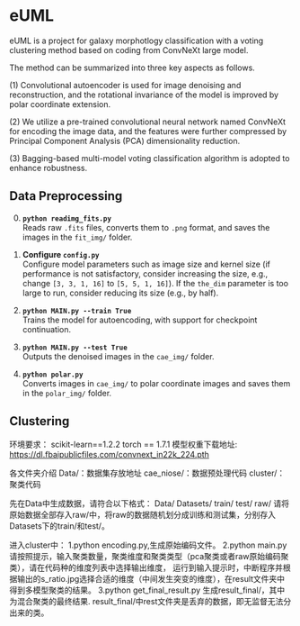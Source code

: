 # eUML
eUML is a project for galaxy morphotlogy classification with a voting clustering method based on coding from ConvNeXt large model.   

The method can be summarized into three key aspects as follows.  

(1) Convolutional autoencoder is used for image denoising and reconstruction, and the rotational invariance of the model is improved by polar coordinate extension.   

(2) We utilize a pre-trained convolutional neural network named ConvNeXt for encoding the image data, and the features were further compressed by Principal Component Analysis (PCA) dimensionality reduction.   
    
(3) Bagging-based multi-model voting classification algorithm is adopted to enhance robustness. 

## Data Preprocessing

0. **`python readimg_fits.py`**  
   Reads raw `.fits` files, converts them to `.png` format, and saves the images in the `fit_img/` folder.

1. **Configure `config.py`**  
   Configure model parameters such as image size and kernel size (if performance is not satisfactory, consider increasing the size, e.g., change `[3, 3, 1, 16]` to `[5, 5, 1, 16]`). If the `the_dim` parameter is too large to run, consider reducing its size (e.g., by half).

2. **`python MAIN.py --train True`**  
   Trains the model for autoencoding, with support for checkpoint continuation.

3. **`python MAIN.py --test True`**  
   Outputs the denoised images in the `cae_img/` folder.

4. **`python polar.py`**  
   Converts images in `cae_img/` to polar coordinate images and saves them in the `polar_img/` folder.

## Clustering
环境要求：
scikit-learn==1.2.2
torch == 1.7.1
模型权重下载地址: https://dl.fbaipublicfiles.com/convnext_in22k_224.pth

各文件夹介绍
Data/：数据集存放地址
cae_niose/：数据预处理代码
cluster/：聚类代码

先在Data中生成数据，请符合以下格式：
Data/
	Datasets/
		train/
		test/
	raw/
请将原始数据全部存入raw/中，将raw的数据随机划分成训练和测试集，分别存入Datasets下的train/和test/。


进入cluster中：
1.python encoding.py,生成原始编码文件。
2.python main.py 请按照提示，输入聚类数量，聚类维度和聚类类型（pca聚类或者raw原始编码聚类），请在代码种的维度列表中选择输出维度，
  运行到输入提示时，中断程序并根据输出的s_ratio.jpg选择合适的维度（中间发生突变的维度），在result文件夹中得到多模型聚类的结果。
3.python get_final_result.py  生成result_final/，其中为混合聚类的最终结果. result_final/中rest文件夹是丢弃的数据，即无监督无法分出来的类。
